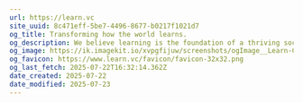 ```yaml
---
url: https://learn.vc
site_uuid: 8c471eff-5be7-4496-8677-b0217f1021d7
og_title: Transforming how the world learns.
og_description: We believe learning is the foundation of a thriving society.
og_image: https://ik.imagekit.io/xvpgfijuw/screenshots/ogImage__Learn-Capital.png?updatedAt=1753202059517
og_favicon: https://www.learn.vc/favicon/favicon-32x32.png
og_last_fetch: 2025-07-22T16:32:14.362Z
date_created: 2025-07-22
date_modified: 2025-07-23
---
```

